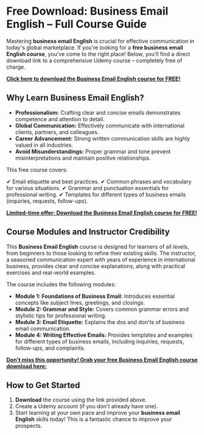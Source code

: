 # Free Download: Business Email English – Full Course Guide

Mastering **business email English** is crucial for effective communication in today's global marketplace. If you're looking for a **free business email English course**, you've come to the right place! Below, you’ll find a direct download link to a comprehensive Udemy course – completely free of charge.

[**Click here to download the Business Email English course for FREE!**](https://udemywork.com/business-email-english)

## Why Learn Business Email English?

*   **Professionalism:** Crafting clear and concise emails demonstrates competence and attention to detail.
*   **Global Communication:** Effectively communicate with international clients, partners, and colleagues.
*   **Career Advancement:** Strong written communication skills are highly valued in all industries.
*   **Avoid Misunderstandings:** Proper grammar and tone prevent misinterpretations and maintain positive relationships.

This free course covers:

✔ Email etiquette and best practices.
✔ Common phrases and vocabulary for various situations.
✔ Grammar and punctuation essentials for professional writing.
✔ Templates for different types of business emails (inquiries, requests, follow-ups).

[**Limited-time offer: Download the Business Email English course for FREE!**](https://udemywork.com/business-email-english)

## Course Modules and Instructor Credibility

This **Business Email English** course is designed for learners of all levels, from beginners to those looking to refine their existing skills. The instructor, a seasoned communication expert with years of experience in international business, provides clear and concise explanations, along with practical exercises and real-world examples.

The course includes the following modules:

*   **Module 1: Foundations of Business Email:** Introduces essential concepts like subject lines, greetings, and closings.
*   **Module 2: Grammar and Style:** Covers common grammar errors and stylistic tips for professional writing.
*   **Module 3: Email Etiquette:** Explains the dos and don'ts of business email communication.
*   **Module 4: Writing Effective Emails:** Provides templates and examples for different types of business emails, including inquiries, requests, follow-ups, and complaints.

[**Don't miss this opportunity! Grab your free Business Email English course download here:**](https://udemywork.com/business-email-english)

## How to Get Started

1.  **Download** the course using the link provided above.
2.  Create a Udemy account (if you don't already have one).
3.  Start learning at your own pace and improve your **business email English** skills today! This is a fantastic chance to improve your prospects.
